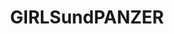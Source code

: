 ---
title: GIRLSundPANZER
crosslinks:
- Pixiv
- AskHistorians
- anime
- YukariAkiyama
- TankPorn
- translator
- OutOfTheLoop
- tanks
- SCP
- WorldofTanks
- ProCSS
- aww
- modelmakers
- announcements
- csshelp
- REKIJOundPANZER
- yaraon
---